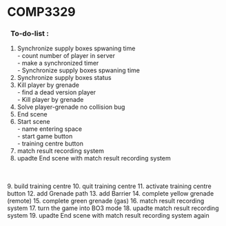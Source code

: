 # COMP3329

### &nbsp;&nbsp;To-do-list :
1. Synchronize supply boxes spwaning time 
<br/> - count number of player in server
<br/> - make a  synchronized timer
<br/> - Synchronize supply boxes spwaning time 
2. Synchronize supply boxes status
3. Kill player by grenade
<br /> - find a dead version player
<br /> - Kill player by grenade
4. Solve player-grenade no collision bug
5. End scene
6. Start scene 
<br /> - name entering space
<br /> - start game button
<br /> - training centre button 
7. match result recording system 
8. upadte End scene with match result recording system 
<br />
<br />
9. build training centre
10. quit training centre
11. activate training centre button 
12. add Grenade path 
13. add Barrier
14. complete yellow grenade (remote)
15. complete green grenade (gas)
16. match result recording system 
17. turn the game into BO3 mode
18. upadte match result recording system
19. upadte End scene with match result recording system again 
